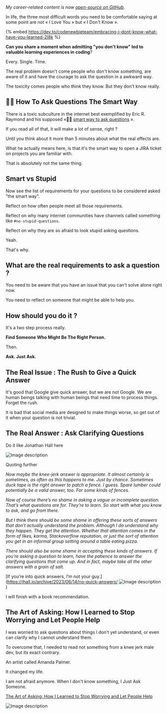 _My career-related content is now [open-source on GitHub](https://github.com/jmfayard/agentdouble.dev)_.

In life, the three most difficult words you need to be comfortable saying at some point are not « I Love You » but  « I Don't Know ».

{% embed https://dev.to/codenewbieteam/embracing-i-dont-know-what-have-you-learned-2l8k %}

**Can you share a moment when admitting "you don't know" led to valuable learning experiences in coding**? 

Every. Single. Time.

The real problem doesn't come people who don't know something, are aware of it and have the courage to ask the question in a awkward way.

The toxicity comes people who think they know. But they don't know really.

## 🤦🏻 How To Ask Questions The Smart Way

There is a toxic subculture in the internet best exemplified by Eric R. Raymond and his supposed «🤦🏻 [smart way to ask questions](http://www.catb.org/~esr/faqs/smart-questions.html) ».

If you read all of that, it will make a lot of sense, right ?

Until you think about it more than 5 minutes about what the real effects are.

What he actually means here, is that it's the smart way to open a JIRA ticket on projects you are familiar with.

That is absolutely not the same thing.

## Smart vs Stupid

Now see the list of requirements for your questions to be considered asked "the smart way".

Reflect on how often people meet all those requirements.

Reflect on why many internet communities have channels called something like `#no-stupid-questions`.

Reflect on why they are so afraid to look stupid asking questions. 

Yeah.

That's why.

## What are the real requirements to ask a question ?

You need to be aware that you have an issue that you can't solve alone right now. 

You need to reflect on someone that might be able to help you. 

## How should you do it ?

It's a two step process really.

**Find Someone Who Might Be The Right Person.**

Then. 

**Ask. Just Ask.**

## The Real Issue : The Rush to Give a Quick Answer

It's good that Google give quick answer, but we are not Google. We are human beings talking with human beings that need time to process things. Forget the rush. 

It is bad that social media are designed to make things worse, so get out of it when your question is not trivial.

## The Real Answer : Ask Clarifying Questions

Do it like Jonathan Hall here

![Image description](https://dev-to-uploads.s3.amazonaws.com/uploads/articles/6v5z2rzn1ptccfrq06rg.png)

Quoting further

_Now maybe the knee-jerk answer is appropriate. It almost certainly is sometimes, as often as this happens to me. Just by chance. Sometimes duck tape is the right answer to patch a fence. I guess. Spare lumber could potentially be a valid answer, too. For some kinds of fences._

_Now of course there’s no shame in asking a vague or incomplete question. That’s what questions are for. They’re to learn. So start with what you know to ask, and go from there._

_But I think there should be some shame in offering these sorts of answers that don’t actually understand the problem. Although I do understand why they happen. They get the attention. Whether that attention comes in the form of likes, karma, Stackoverflow reputation, or just the sort of attention you get in an informal group setting around a table eating pizza._

_There should also be some shame in accepting these kinds of answers. If you’re asking a question to learn, have the patience to answer the clarifying questions that come up. And in fact, maybe take all the other answers with a grain of salt._

[If you’re into quick answers, I’m not your guy.](https://jhall.io/archive/2023/06/14/no-quick-answers/
![Image description](https://dev-to-uploads.s3.amazonaws.com/uploads/articles/r7plscyinjeqspyg4m9r.png))

I will finish with a book recommendation.

## The Art of Asking: How I Learned to Stop Worrying and Let People Help

I was worried to ask questions about things I don't yet understand, or even can clarify why I cannot understand them.

To overcome that, I needed to read not something from a knee jerk male dev, but its exact contrary. 

An artist called Amanda Palmer. 

It changed my life. 

I am not afraid anymore. When I don't know something, I Just Ask Someone.

[The Art of Asking: How I Learned to Stop Worrying and Let People Help
](https://www.amazon.com/The-Art-of-Asking-audiobook/dp/B00OQS7GVS/)


![Image description](https://dev-to-uploads.s3.amazonaws.com/uploads/articles/kcxf0vzgd6735cu6vsd4.png)


